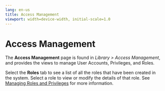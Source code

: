 ```yaml
---
lang: en-us
title: Access Management
viewport: width=device-width, initial-scale=1.0
---
```


# Access Management

The **Access Management** page is found in _Library > Access Management_, and provides the views to manage User Accounts, Privileges, and Roles.

Select the **Roles** tab to see a list of all the roles that have been created in the system. Select a role to view or modify the details of that role. See [Managing Roles and Privileges](Roles/Managing-Roles-And-Privileges.md) for more information.
